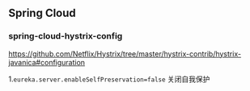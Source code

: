 ## Spring Cloud

### spring-cloud-hystrix-config
https://github.com/Netflix/Hystrix/tree/master/hystrix-contrib/hystrix-javanica#configuration

1.`eureka.server.enableSelfPreservation=false` 关闭自我保护
